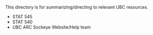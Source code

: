 This directory is for summarizing/directing to relevant UBC resources.

- STAT 545
- STAT 540 
- UBC ARC Sockeye Website/Help team

